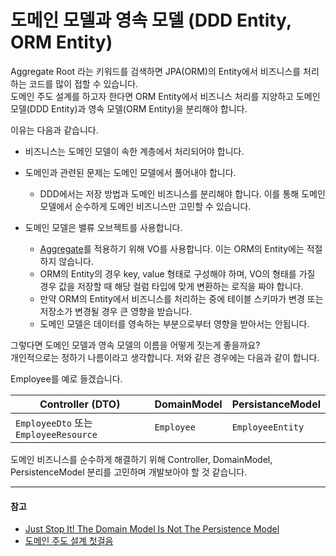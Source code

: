 # 도메인 모델과 영속 모델 (DDD Entity, ORM Entity)

Aggregate Root 라는 키워드를 검색하면 JPA(ORM)의 Entity에서 비즈니스를 처리하는 코드를 많이 접할 수 있습니다.   
도메인 주도 설계를 하고자 한다면 ORM Entity에서 비즈니스 처리를 지양하고 도메인 모델(DDD Entity)과 영속 모델(ORM Entity)을 분리해야 합니다.   

이유는 다음과 같습니다.  

* 비즈니스는 도메인 모델이 속한 계층에서 처리되어야 합니다.


* 도메인과 관련된 문제는 도메인 모델에서 풀어내야 합니다.
    * DDD에서는 저장 방법과 도메인 비즈니스를 분리해야 합니다. 이를 통해 도메인 모델에서 순수하게 도메인 비즈니스만 고민할 수 있습니다.


* 도메인 모델은 밸류 오브젝트를 사용합니다.
    * [Aggregate](https://martinfowler.com/bliki/DDD_Aggregate.html)를 적용하기 위해 VO를 사용합니다. 이는 ORM의 Entity에는 적절하지 않습니다.   
    * ORM의 Entity의 경우 key, value 형태로 구성해야 하며, VO의 형태를 가질 경우 값을 저장할 때 해당 컬럼 타입에 맞게 변환하는 로직을 짜야 합니다.
    * 만약 ORM의 Entity에서 비즈니스를 처리하는 중에 테이블 스키마가 변경 또는 저장소가 변경될 경우 큰 영향을 받습니다.
    * 도메인 모델은 데이터를 영속하는 부분으로부터 영향을 받아서는 안됩니다.  
   
그렇다면 도메인 모델과 영속 모델의 이름을 어떻게 짓는게 좋을까요?   
개인적으로는 정하기 나름이라고 생각합니다. 저와 같은 경우에는 다음과 같이 합니다. 

Employee를 예로 들겠습니다.   

| Controller (DTO)                    | DomainModel | PersistanceModel |
|-------------------------------------|-------------|------------------|
| `EmployeeDto` 또는 `EmployeeResource` | `Employee`   | `EmployeeEntity`  |

도메인 비즈니스를 순수하게 해결하기 위해 Controller, DomainModel, PersistenceModel 분리를 고민하며 개발보아야 할 것 같습니다.

---
#### 참고
* [Just Stop It! The Domain Model Is Not The Persistence Model](https://blog.sapiensworks.com/post/2012/04/07/Just-Stop-It!-The-Domain-Model-Is-Not-The-Persistence-Model.aspx)   
* [도메인 주도 설계 첫걸음](https://books.google.co.kr/books?id=rEMtzwEACAAJ&dq=%EB%8F%84%EB%A9%94%EC%9D%B8+%EC%A3%BC%EB%8F%84+%EC%84%A4%EA%B3%84+%EC%B2%AB%EA%B1%B8%EC%9D%8C&hl=ko&sa=X&redir_esc=y)
